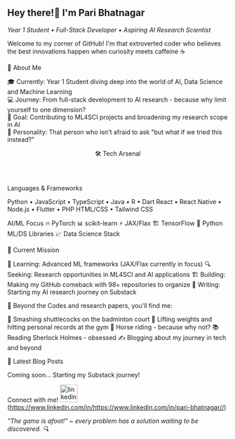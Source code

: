 ## Hey there!👋 I'm Pari Bhatnagar
<i>Year 1 Student • Full-Stack Developer • Aspiring AI Research Scientist</i>
<p>
Welcome to my corner of GitHub! I'm that extroverted coder who believes the best innovations happen when curiosity meets caffeine ☕
</p>

🚀 About Me

🎓 Currently: Year 1 Student diving deep into the world of AI, Data Science and Machine Learning<br>
💻 Journey: From full-stack development to AI research - because why limit yourself to one dimension?<br>
🔬 Goal: Contributing to ML4SCI projects and broadening my research scope in AI<br>
🌟 Personality: That person who isn't afraid to ask "but what if we tried this instead?"<br>

<header>🛠️ Tech Arsenal</header>

Languages & Frameworks

Python  •  JavaScript  •  TypeScript  •  Java  •  R  •  Dart
React  •  React Native  •  Node.js  •  Flutter  •  PHP
HTML/CSS  •  Tailwind CSS

AI/ML Focus
🔥 PyTorch                  📊 scikit-learn
⚡ JAX/Flax                 🏗️ TensorFlow 
🐍 Python ML/DS Libraries   📈 Data Science Stack

🎯 Current Mission

🧠 Learning: Advanced ML frameworks (JAX/Flax currently in focus)
🔍 Seeking: Research opportunities in ML4SCI and AI applications
🏗️ Building: Making my GitHub comeback with 98+ repositories to organize
📝 Writing: Starting my AI research journey on Substack

🌟 Beyond the Codes and research papers, you'll find me:

🏸 Smashing shuttlecocks on the badminton court
💪 Lifting weights and hitting personal records at the gym
🐎 Horse riding - because why not?
📚 Reading Sherlock Holmes - obsessed
✍️ Blogging about my journey in tech and beyond

📝 Latest Blog Posts
<!-- BLOG-POST-LIST:START -->
Coming soon... Starting my Substack journey!
<!-- BLOG-POST-LIST:END -->
Connect with me!
<img src='https://cdn.jsdelivr.net/npm/simple-icons@3.0.1/icons/linkedin.svg' alt='linkedin' height='40'>
(https://www.linkedin.com/in/https://www.linkedin.com/in/pari-bhatnagar//) 

<i>"The game is afoot!" ~ every problem has a solution waiting to be discovered. 🔍</i>

<!--
**Pari2007/Pari2007** is a ✨ _special_ ✨ repository because its `README.md` (this file) appears on your GitHub profile.

Here are some ideas to get you started:

- 🔭 I’m currently working on ...
- 🌱 I’m currently learning ...
- 👯 I’m looking to collaborate on ...
- 🤔 I’m looking for help with ...
- 💬 Ask me about ...
- 📫 How to reach me: ...
- 😄 Pronouns: ...
- ⚡ Fun fact: ...
-->
